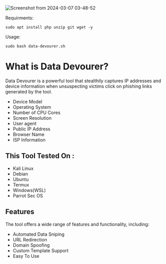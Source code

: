 ![Screenshot from 2024-03-07 03-48-52](https://github.com/XBEAST1/Data-Devourer/assets/81472131/329fc7ec-35a5-4307-b38c-293f14a9b45e)

Requirments:

```
sudo apt install php unzip git wget -y
```

Usage:

```
sudo bash data-devourer.sh
```

# What is Data Devourer?
<p>Data Devourer is a powerful tool that stealthily captures IP addresses and device information when unsuspecting victims click on phishing links generated by the tool.</p>
<ul>
  <li>Device Model</li>
  <li>Operating System</li>
  <li>Number of CPU Cores</li>
  <li>Screen Resolution</li>
  <li>User agent</li>
  <li>Public IP Address</li>
  <li>Browser Name</li>
  <li>ISP Information</li>
</ul>

## This Tool Tested On :
<ul>
  <li>Kali Linux</li>
  <li>Debian</li>
  <li>Ubuntu</li>
  <li>Termux</li>
  <li>Windows(WSL)</li>
  <li>Parrot Sec OS</li>
</ul>

## Features
<p>The tool offers a wide range of features and functionality, including:</p>
<ul>
   <li>Automated Data Sniping</li>
   <li>URL Redirection</li>
   <li>Domain Spoofing</li>
   <li>Custom Template Support</li>
   <li>Easy To Use</li>
</ul>

